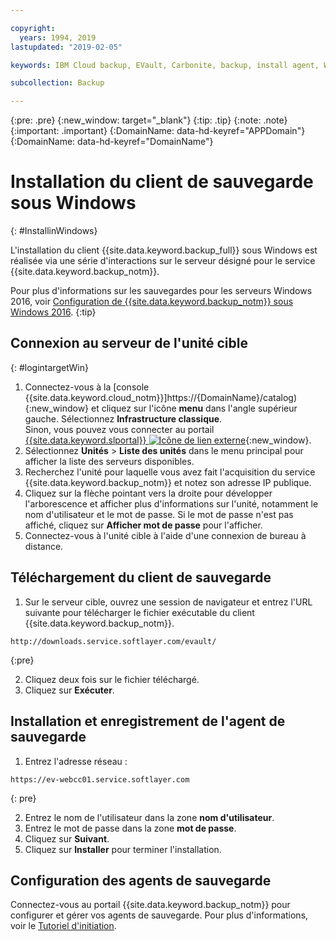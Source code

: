 ```yaml
---

copyright:
  years: 1994, 2019
lastupdated: "2019-02-05"

keywords: IBM Cloud backup, EVault, Carbonite, backup, install agent, Windows

subcollection: Backup

---
```

{:pre: .pre}
{:new_window: target="_blank"}
{:tip: .tip}
{:note: .note}
{:important: .important}
{:DomainName: data-hd-keyref="APPDomain"}
{:DomainName: data-hd-keyref="DomainName"}

# Installation du client de sauvegarde sous Windows
{: #InstallinWindows}

L'installation du client {{site.data.keyword.backup_full}} sous Windows est réalisée via une série d'interactions sur le serveur désigné pour le service {{site.data.keyword.backup_notm}}.

Pour plus d'informations sur les sauvegardes pour les serveurs Windows 2016, voir [Configuration de {{site.data.keyword.backup_notm}} sous Windows 2016](/docs/infrastructure/Backup?topic=Backup-InstallinWindows2016).
{:tip}

## Connexion au serveur de l'unité cible
{: #logintargetWin}

1. Connectez-vous à la [console {{site.data.keyword.cloud_notm}}]https://{DomainName}/catalog){:new_window} et cliquez sur l'icône **menu** dans l'angle supérieur gauche. Sélectionnez **Infrastructure classique**. <br/>
   Sinon, vous pouvez vous connecter au portail [{{site.data.keyword.slportal}} ![Icône de lien externe](../../icons/launch-glyph.svg "Icône de lien externe")](https://control.softlayer.com/){:new_window}.
2. Sélectionnez **Unités** > **Liste des unités** dans le menu principal pour afficher la liste des serveurs disponibles.
3. Recherchez l'unité pour laquelle vous avez fait l'acquisition du service {{site.data.keyword.backup_notm}} et notez son adresse IP publique.
4. Cliquez sur la flèche pointant vers la droite pour développer l'arborescence et afficher plus d'informations sur l'unité, notamment le nom d'utilisateur et le mot de passe. Si le mot de passe n'est pas affiché, cliquez sur **Afficher mot de passe** pour l'afficher.
5. Connectez-vous à l'unité cible à l'aide d'une connexion de bureau à distance.

## Téléchargement du client de sauvegarde

1. Sur le serveur cible, ouvrez une session de navigateur et entrez l'URL suivante pour télécharger le fichier exécutable du client {{site.data.keyword.backup_notm}}. <br/>
  ```
  http://downloads.service.softlayer.com/evault/
  ```
  {:pre}

2. Cliquez deux fois sur le fichier téléchargé.
3. Cliquez sur **Exécuter**.


## Installation et enregistrement de l'agent de sauvegarde

1. Entrez l'adresse réseau : <br />
  ```
  https://ev-webcc01.service.softlayer.com
  ```
  {: pre}

2. Entrez le nom de l'utilisateur dans la zone **nom d'utilisateur**.
3. Entrez le mot de passe dans la zone **mot de passe**.
6. Cliquez sur **Suivant**.
7. Cliquez sur **Installer** pour terminer l'installation.

## Configuration des agents de sauvegarde

Connectez-vous au portail {{site.data.keyword.backup_notm}} pour configurer et gérer vos agents de sauvegarde. Pour plus d'informations, voir le [Tutoriel d'initiation](/docs/infrastructure/Backup?topic=Backup-getting-started#getting-started).
